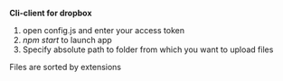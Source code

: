 **Cli-client for dropbox**

1. open config.js and enter your access token
2. *npm start* to launch app
3. Specify absolute path to folder from which you want to upload files

Files are sorted by extensions
